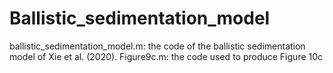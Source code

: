 # Ballistic_sedimentation_model
ballistic_sedimentation_model.m: the code of the ballistic sedimentation model of Xie et al. (2020).
Figure9c.m: the code used to produce Figure 10c
